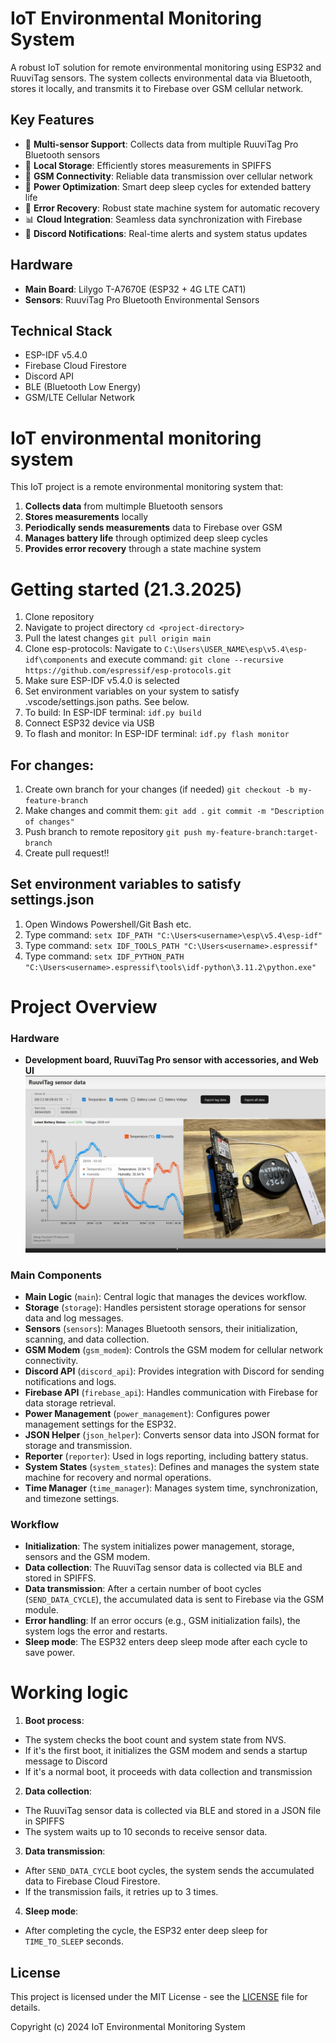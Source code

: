 # IoT Environmental Monitoring System

A robust IoT solution for remote environmental monitoring using ESP32 and RuuviTag sensors. The system collects environmental data via Bluetooth, stores it locally, and transmits it to Firebase over GSM cellular network.

## Key Features

- 📡 **Multi-sensor Support**: Collects data from multiple RuuviTag Pro Bluetooth sensors
- 💾 **Local Storage**: Efficiently stores measurements in SPIFFS
- 📱 **GSM Connectivity**: Reliable data transmission over cellular network
- 🔋 **Power Optimization**: Smart deep sleep cycles for extended battery life
- 🔄 **Error Recovery**: Robust state machine system for automatic recovery
- 📊 **Cloud Integration**: Seamless data synchronization with Firebase
- 🔔 **Discord Notifications**: Real-time alerts and system status updates

## Hardware

- **Main Board**: Lilygo T-A7670E (ESP32 + 4G LTE CAT1)
- **Sensors**: RuuviTag Pro Bluetooth Environmental Sensors

## Technical Stack

- ESP-IDF v5.4.0
- Firebase Cloud Firestore
- Discord API
- BLE (Bluetooth Low Energy)
- GSM/LTE Cellular Network

# IoT environmental monitoring system
This IoT project is a remote environmental monitoring system that:
1. **Collects data** from multimple Bluetooth sensors
2. **Stores measurements** locally
3. **Periodically sends measurements** data to Firebase over GSM
4. **Manages battery life** through optimized deep sleep cycles
5. **Provides error recovery** through a state machine system

# Getting started (21.3.2025)
1. Clone repository
2. Navigate to project directory `cd <project-directory>`
5. Pull the latest changes `git pull origin main`
6. Clone esp-protocols: Navigate to `C:\Users\USER_NAME\esp\v5.4\esp-idf\components` and execute command: `git clone --recursive https://github.com/espressif/esp-protocols.git`
7. Make sure ESP-IDF v5.4.0 is selected
8. Set environment variables on your system to satisfy .vscode/settings.json paths. See below.
9. To build: In ESP-IDF terminal: `idf.py build`
10. Connect ESP32 device via USB
11. To flash and monitor: In ESP-IDF terminal: `idf.py flash monitor`

## For changes:
1. Create own branch for your changes (if needed) `git checkout -b my-feature-branch`
2. Make changes and commit them: `git add .` `git commit -m "Description of changes"`
3. Push branch to remote repository `git push my-feature-branch:target-branch`
4. Create pull request!!

## Set environment variables to satisfy settings.json
1. Open Windows Powershell/Git Bash etc.
2. Type command: `setx IDF_PATH "C:\Users<username>\esp\v5.4\esp-idf"`
3. Type command: `setx IDF_TOOLS_PATH "C:\Users<username>.espressif"`
4. Type command: `setx IDF_PYTHON_PATH "C:\Users<username>.espressif\tools\idf-python\3.11.2\python.exe"`

# Project Overview

### Hardware

- **Development board, RuuviTag Pro sensor with accessories, and Web UI**<br>
![system_image](docs/system_image.png)

### Main Components

- **Main Logic** (`main`): Central logic that manages the devices workflow.
- **Storage** (`storage`): Handles persistent storage operations for sensor data and log messages.
- **Sensors** (`sensors`): Manages Bluetooth sensors, their initialization, scanning, and data collection.
- **GSM Modem** (`gsm_modem`): Controls the GSM modem for cellular network connectivity.
- **Discord API** (`discord_api`): Provides integration with Discord for sending notifications and logs.
- **Firebase API** (`firebase_api`): Handles communication with Firebase for data storage retrieval.
- **Power Management** (`power_management`): Configures power management settings for the ESP32.
- **JSON Helper** (`json_helper`): Converts sensor data into JSON format for storage and transmission.
- **Reporter** (`reporter`): Used in logs reporting, including battery status.
- **System States** (`system_states`): Defines and manages the system state machine for recovery and normal operations.
- **Time Manager** (`time_manager`): Manages system time, synchronization, and timezone settings.

### Workflow

- **Initialization**: The system initializes power management, storage, sensors and the GSM modem.
- **Data collection**: The RuuviTag sensor data is collected via BLE and stored in SPIFFS.
- **Data transmission**: After a certain number of boot cycles (`SEND_DATA_CYCLE`), the accumulated data is sent to Firebase via the GSM module.
- **Error handling**: If an error occurs (e.g., GSM initialization fails), the system logs the error and restarts.
- **Sleep mode**: The ESP32 enters deep sleep mode after each cycle to save power.

# Working logic

1. **Boot process**:
- The system checks the boot count and system state from NVS.
- If it's the first boot, it initializes the GSM modem and sends a startup message to Discord
- If it's a normal boot, it proceeds with data collection and transmission

2. **Data collection**:
- The RuuviTag sensor data is collected via BLE and stored in a JSON file in SPIFFS
- The system waits up to 10 seconds to receive sensor data.

3. **Data transmission**:
- After `SEND_DATA_CYCLE` boot cycles, the system sends the accumulated data to Firebase Cloud Firestore.
- If the transmission fails, it retries up to 3 times.

4. **Sleep mode**:
- After completing the cycle, the ESP32 enter deep sleep for `TIME_TO_SLEEP` seconds.

## License

This project is licensed under the MIT License - see the [LICENSE](LICENSE) file for details.

Copyright (c) 2024 IoT Environmental Monitoring System
